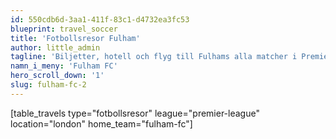 ```yaml
---
id: 550cdb6d-3aa1-411f-83c1-d4732ea3fc53
blueprint: travel_soccer
title: 'Fotbollsresor Fulham'
author: little_admin
tagline: 'Biljetter, hotell och flyg till Fulhams alla matcher i Premier League'
namn_i_meny: 'Fulham FC'
hero_scroll_down: '1'
slug: fulham-fc-2
---
```

<p>[table_travels type="fotbollsresor" league="premier-league" location="london" home_team="fulham-fc"]</p>
